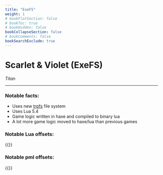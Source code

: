 ```yaml
---
title: "ExeFS"
weight: 1
# bookFlatSection: false
# bookToc: true
# bookHidden: false
bookCollapseSection: false
# bookComments: false
bookSearchExclude: true
---
```

# Scarlet & Violet (ExeFS)

*Titan*

------------------------------

### Notable facts:
 - Uses new [trpfs](../filesystem) file system
 - Uses Lua 5.4
 - Game logic written in haxe and compiled to binary lua
 - A lot more game logic moved to haxe/lua than previous games

### Notable Lua offsets:

{{<csv-to-markdown file="data/titan/lua_offsets.csv">}}

### Notable pml offsets:

{{<csv-to-markdown file="data/titan/pml_offsets.csv">}}